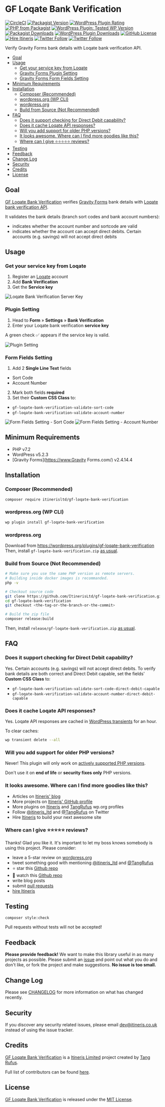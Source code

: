 # GF Loqate Bank Verification

[![CircleCI](https://circleci.com/gh/ItinerisLtd/gf-loqate-bank-verification.svg?style=svg)](https://circleci.com/gh/ItinerisLtd/gf-loqate-bank-verification)
[![Packagist Version](https://img.shields.io/packagist/v/itinerisltd/gf-loqate-bank-verification.svg?label=release&style=flat-square)](https://packagist.org/packages/itinerisltd/gf-loqate-bank-verification)
[![WordPress Plugin Rating](https://img.shields.io/wordpress/plugin/rating/gf-loqate-bank-verification?style=flat-square)](https://wordpress.org/plugins/gf-loqate-bank-verification)
[![PHP from Packagist](https://img.shields.io/packagist/php-v/itinerisltd/gf-loqate-bank-verification.svg?style=flat-square)](https://packagist.org/packages/itinerisltd/gf-loqate-bank-verification)
[![WordPress Plugin: Tested WP Version](https://img.shields.io/wordpress/plugin/tested/gf-loqate-bank-verification?style=flat-square)](https://wordpress.org/plugins/gf-loqate-bank-verification)
[![Packagist Downloads](https://img.shields.io/packagist/dt/itinerisltd/gf-loqate-bank-verification.svg?label=packagist%20downloads&style=flat-square)](https://packagist.org/packages/itinerisltd/gf-loqate-bank-verification/stats)
[![WordPress Plugin Downloads](https://img.shields.io/wordpress/plugin/dt/gf-loqate-bank-verification?label=wp.org%20downloads&style=flat-square)](https://wordpress.org/plugins/gf-loqate-bank-verification/advanced/)
[![GitHub License](https://img.shields.io/github/license/itinerisltd/gf-loqate-bank-verification.svg?style=flat-square)](https://github.com/ItinerisLtd/gf-loqate-bank-verification/blob/master/LICENSE)
[![Hire Itineris](https://img.shields.io/badge/Hire-Itineris-ff69b4.svg?style=flat-square)](https://www.itineris.co.uk/contact/)
[![Twitter Follow](https://img.shields.io/twitter/follow/itineris_ltd?style=flat-square)](https://twitter.com/itineris_ltd)
[![Twitter Follow](https://img.shields.io/twitter/follow/TangRufus?style=flat-square)](https://twitter.com/tangrufus)

Verify Gravity Forms bank details with Loqate bank verification API.

<!-- START doctoc generated TOC please keep comment here to allow auto update -->
<!-- DON'T EDIT THIS SECTION, INSTEAD RE-RUN doctoc TO UPDATE -->


- [Goal](#goal)
- [Usage](#usage)
  - [Get your service key from Loqate](#get-your-service-key-from-loqate)
  - [Gravity Forms Plugin Setting](#gravity-forms-plugin-setting)
  - [Gravity Forms Form Fields Setting](#gravity-forms-form-fields-setting)
- [Minimum Requirements](#minimum-requirements)
- [Installation](#installation)
  - [Composer (Recommended)](#composer-recommended)
  - [wordpress.org (WP CLI)](#wordpressorg-wp-cli)
  - [wordpress.org](#wordpressorg)
  - [Build from Source (Not Recommended)](#build-from-source-not-recommended)
- [FAQ](#faq)
  - [Does it support checking for Direct Debit capability?](#does-it-support-checking-for-direct-debit-capability)
  - [Does it cache Loqate API responses?](#does-it-cache-loqate-api-responses)
  - [Will you add support for older PHP versions?](#will-you-add-support-for-older-php-versions)
  - [It looks awesome. Where can I find more goodies like this?](#it-looks-awesome-where-can-i-find-more-goodies-like-this)
  - [Where can I give :star::star::star::star::star: reviews?](#where-can-i-give-starstarstarstarstar-reviews)
- [Testing](#testing)
- [Feedback](#feedback)
- [Change Log](#change-log)
- [Security](#security)
- [Credits](#credits)
- [License](#license)

<!-- END doctoc generated TOC please keep comment here to allow auto update -->

## Goal

[GF Loqate Bank Verification](https://github.com/ItinerisLtd/gf-loqate-bank-verification) verifies [Gravity Forms](https://www.gravityforms.com/) bank details with [Loqate bank verification API](https://www.loqate.com/resources/support/apis/BankAccountValidation/Interactive/Validate/2/).

It validates the bank details (branch sort codes and bank account numbers):
- indicates whether the account number and sortcode are valid
- indicates whether the account can accept direct debits. Certain accounts (e.g. savings) will not accept direct debits

## Usage

### Get your service key from Loqate

1. Register an [Loqate](https://www.loqate.com) account
2. Add **Bank Verification**
3. Get the **Service key**

![Loqate Bank Verification Server Key](./assets/screenshot-1.png)

### Plugin Setting

1. Head to **Form** » **Settings** » **Bank Verification**
2. Enter your Loqate bank verification **service key**

A green check :white_check_mark: appears if the service key is valid.

![Plugin Setting](./assets/screenshot-2.png)

### Form Fields Setting

1. Add 2 **Single Line Text** fields
  - Sort Code
  - Account Number
2. Mark both fields **required**
3. Set their **Custom CSS Class** to:
  - `gf-loqate-bank-verification-validate-sort-code`
  - `gf-loqate-bank-verification-validate-account-number`

![Form Fields Setting - Sort Code](./assets/screenshot-3.png)
![Form Fields Setting - Account Number](./assets/screenshot-4.png)

## Minimum Requirements

- PHP v7.2
- WordPress v5.2.3
- [Gravity Forms](https://www.Gravity Forms.com/) v2.4.14.4

## Installation

### Composer (Recommended)

```bash
composer require itinerisltd/gf-loqate-bank-verification
```

### wordpress.org (WP CLI)

```bash
wp plugin install gf-loqate-bank-verification
```

### wordpress.org

Download from https://wordpress.org/plugins/gf-loqate-bank-verification 
Then, install `gf-loqate-bank-verification.zip` [as usual](https://codex.wordpress.org/Managing_Plugins#Installing_Plugins).

### Build from Source (Not Recommended)

```bash
# Make sure you use the same PHP version as remote servers.
# Building inside docker images is recommanded.
php -v

# Checkout source code
git clone https://github.com/ItinerisLtd/gf-loqate-bank-verification.git
cd gf-loqate-bank-verification
git checkout <the-tag-or-the-branch-or-the-commit>

# Build the zip file
composer release:build
```

Then, install `release/gf-loqate-bank-verification.zip` [as usual](https://codex.wordpress.org/Managing_Plugins#Installing_Plugins).

## FAQ

### Does it support checking for Direct Debit capability?

Yes. Certain accounts (e.g. savings) will not accept direct debits. To verify bank details are both correct and Direct Debit capable, set the fields' **Custom CSS Class** to:
- `gf-loqate-bank-verification-validate-sort-code-direct-debit-capable`
- `gf-loqate-bank-verification-validate-account-number-direct-debit-capable`

### Does it cache Loqate API responses?

Yes. Loqate API responses are cached in [WordPress transients](https://codex.wordpress.org/Transients_API) for an hour.

To clear caches:

```bash
wp transient delete --all
```

### Will you add support for older PHP versions?

Never! This plugin will only work on [actively supported PHP versions](https://secure.php.net/supported-versions.php).

Don't use it on **end of life** or **security fixes only** PHP versions.

### It looks awesome. Where can I find more goodies like this?

- Articles on [Itineris' blog](https://www.itineris.co.uk/blog/)
- More projects on [Itineris' GitHub profile](https://github.com/itinerisltd)
- More plugins on [Itineris](https://profiles.wordpress.org/itinerisltd/#content-plugins) and [TangRufus](https://profiles.wordpress.org/tangrufus/#content-plugins) wp.org profiles
- Follow [@itineris_ltd](https://twitter.com/itineris_ltd) and [@TangRufus](https://twitter.com/tangrufus) on Twitter
- Hire [Itineris](https://www.itineris.co.uk/services/) to build your next awesome site

### Where can I give :star::star::star::star::star: reviews?

Thanks! Glad you like it. It's important to let my boss knows somebody is using this project. Please consider:

- leave a 5-star review on [wordpress.org](https://wordpress.org/support/plugin/gf-loqate-bank-verification/reviews/)
- tweet something good with mentioning [@itineris_ltd](https://twitter.com/itineris_ltd) and [@TangRufus](https://twitter.com/tangrufus)
- :star: star this [Github repo](https://github.com/ItinerisLtd/gf-loqate-bank-verification)
- :eyes: watch this [Github repo](https://github.com/ItinerisLtd/gf-loqate-bank-verification)
- write blog posts
- submit [pull requests](https://github.com/ItinerisLtd/gf-loqate-bank-verification)
- [hire Itineris](https://www.itineris.co.uk/services/)

## Testing

```bash
composer style:check
```

Pull requests without tests will not be accepted!

## Feedback

**Please provide feedback!** We want to make this library useful in as many projects as possible.
Please submit an [issue](https://github.com/ItinerisLtd/gf-loqate-bank-verification/issues/new) and point out what you do and don't like, or fork the project and make suggestions.
**No issue is too small.**

## Change Log

Please see [CHANGELOG](./CHANGELOG.md) for more information on what has changed recently.

## Security

If you discover any security related issues, please email [dev@itineris.co.uk](mailto:dev@itineris.co.uk) instead of using the issue tracker.

## Credits

[GF Loqate Bank Verification](https://github.com/ItinerisLtd/gf-loqate-bank-verification) is a [Itineris Limited](https://www.itineris.co.uk/) project created by [Tang Rufus](https://typist.tech).

Full list of contributors can be found [here](https://github.com/ItinerisLtd/gf-loqate-bank-verification/graphs/contributors).

## License

[GF Loqate Bank Verification](https://github.com/ItinerisLtd/gf-loqate-bank-verification) is released under the [MIT License](https://opensource.org/licenses/MIT).
